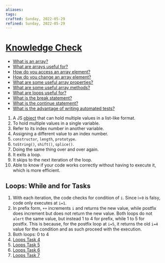 ```yaml
---
aliases:
tags:
crafted: Sunday, 2022-05-29
refined: Sunday, 2022-05-29
---
```


# [Knowledge Check](https://www.theodinproject.com/paths/foundations/courses/foundations/lessons/fundamentals-part-4#knowledge-check)

- [What is an array?](https://www.w3schools.com/js/js_arrays.asp)
- [What are arrays useful for?](https://www.w3schools.com/js/js_arrays.asp)
- [How do you access an array element?](https://www.w3schools.com/js/js_arrays.asp)
- [How do you change an array element?](https://www.w3schools.com/js/js_arrays.asp)
- [What are some useful array properties?](https://www.w3schools.com/js/js_arrays.asp)
- [What are some useful array methods?](https://www.w3schools.com/js/js_array_methods.asp)
- [What are loops useful for?](https://developer.mozilla.org/en-US/docs/Learn/JavaScript/Building_blocks/Looping_code#why_bother)
- [What is the break statement?](https://developer.mozilla.org/en-US/docs/Learn/JavaScript/Building_blocks/Looping_code#exiting_loops_with_break)
- [What is the continue statement?](https://developer.mozilla.org/en-US/docs/Learn/JavaScript/Building_blocks/Looping_code#skipping_iterations_with_continue)
- [What is the advantage of writing automated tests?](https://www.theodinproject.com/paths/foundations/courses/foundations/lessons/fundamentals-part-4#test-driven-development)

1. A JS [object](https://www.w3schools.com/js/js_objects.asp) that can hold multiple values in a list-like format.
2. To hold multiple values in a single variable.
3. Refer to its index number in another variable.
4. Assigning a different value to an index number.
5. `constructor`, `length`, `prototype`.
6. `toString()`, `shift()`, `splice()`.
7. Doing the same thing over and over again.
8. It exits a loop.
9. It skips to the next iteration of the loop.
10. Able to know if your code works correctly without having to execute it, which is more efficient.

## Loops: While and for Tasks

1. With each iteration, the code checks for condition of `i`. Since i=`0` is falsy, code only executes at `i=1`.
2. In prefix form, `++` increments `i` and returns the new value, while postfix does increment but does not return the new value. Both loops do not `alert` the same value, but instead 1 to 4 for prefix, while 1 to 5 for postfix. This is because, for the postfix loop at `i=5`, it returns the old `i=4` value for the condition and as such proceed with the execution.
3. Both loops: 0 to 4
4. [Loops Task 4](https://codepen.io/raineedust/pen/GROxmgx)
5. [Loops Task 5](https://codepen.io/raineedust/pen/PoORmZB)
6. [Loops Task 6](https://codepen.io/raineedust/pen/PoORmOX)
7. [Loops Task 7](https://codepen.io/raineedust/pen/wvPmqqp)
